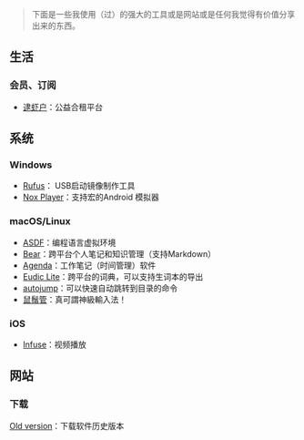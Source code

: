 
> 下面是一些我使用（过）的强大的工具或是网站或是任何我觉得有价值分享出来的东西。



## 生活

### 会员、订阅

-  [逮虾户](https://daixiahu.co/#/buses)：公益合租平台


## 系统

### Windows

- [Rufus](https://rufus.ie)： USB启动镜像制作工具
- [Nox Player](https://www.bignox.com)：支持宏的Android 模拟器

### macOS/Linux

- [ASDF](https://asdf-vm.com/#/core-manage-asdf-vm)：编程语言虚拟环境
- [Bear](https://bear.app)：跨平台个人笔记和知识管理（支持Markdown）
- [Agenda](https://apps.apple.com/us/app/agenda/id1287445660?mt=12)：工作笔记（时间管理）软件
- [Eudic Lite](https://apps.apple.com/us/app/eudic-%E6%AC%A7%E8%B7%AF%E8%AF%8D%E5%85%B8/id434350458?mt=12)：跨平台的词典，可以支持生词本的导出
- [autojump](https://github.com/wting/autojump)：可以快速自动跳转到目录的命令
- [鼠鬚管](https://rime.im)：真可謂神級輸入法！

### iOS

- [Infuse](https://firecore.com/infuse)：视频播放


## 网站

### 下载

[Old version](http://www.oldversion.com)：下载软件历史版本